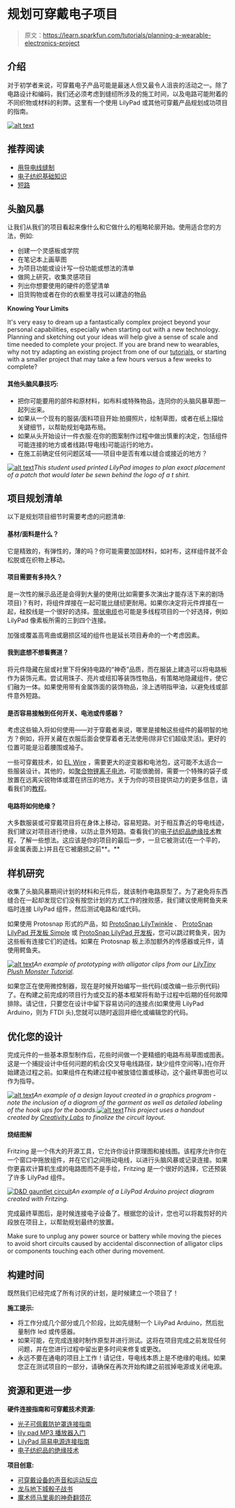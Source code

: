 # 规划可穿戴电子项目

> 原文：<https://learn.sparkfun.com/tutorials/planning-a-wearable-electronics-project>

## 介绍

对于初学者来说，可穿戴电子产品可能是最迷人但又最令人沮丧的活动之一。除了电路设计和编码，我们还必须考虑到缝纫所涉及的施工时间，以及电路可能附着的不同织物或材料的利弊。这里有一个使用 LilyPad 或其他可穿戴产品规划成功项目的指南。

[![alt text](img/6f94caa875468605c3b7f42aafa16639.png)](https://cdn.sparkfun.com/assets/learn_tutorials/4/0/5/wearables.jpg)

## 推荐阅读

*   [用导电线缝制](https://learn.sparkfun.com/tutorials/sewing-with-conductive-thread)
*   [电子纺织基础知识](https://learn.sparkfun.com/tutorials/e-textile-basics)
*   [短路](https://learn.sparkfun.com/tutorials/what-is-a-circuit/short-and-open-circuits)

## 头脑风暴

让我们从我们的项目看起来像什么和它做什么的粗略轮廓开始。使用适合您的方法，例如:

*   创建一个灵感板或学院
*   在笔记本上画草图
*   为项目功能或设计写一份功能或想法的清单
*   做网上研究，收集灵感项目
*   列出你想要使用的硬件的愿望清单
*   旧货购物或者在你的衣橱里寻找可以建造的物品

**Knowing Your Limits**

It's very easy to dream up a fantastically complex project beyond your personal capabilities, especially when starting out with a new technology. Planning and sketching out your ideas will help give a sense of scale and time needed to complete your project. If you are brand new to wearables, why not try adapting an existing project from one of our [tutorials](https://learn.sparkfun.com/tutorials/tags/e-textiles), or starting with a smaller project that may take a few hours versus a few weeks to complete?

#### 其他头脑风暴技巧:

*   把你可能要用的部件和原材料，如布料或特殊物品，连同你的头脑风暴草图一起列出来。
*   如果从一个现有的服装/面料项目开始:拍摄照片，绘制草图，或者在纸上描绘关键细节，以帮助规划电路布局。
*   如果从头开始设计一件衣服:在你的图案制作过程中做出慎重的决定，包括组件可能连接的地方或者线路(导电线)可能运行的地方。
*   在施工前确定任何问题区域——项目中是否有难以缝合或接近的地方？

[![alt text](img/b84177f09a72ddfb3846aeed1ee3a3aa.png)](https://cdn.sparkfun.com/assets/learn_tutorials/4/0/5/StickerPlanning.png)*This student used printed LilyPad images to plan exact placement of a patch that would later be sewn behind the logo of a t shirt.*

## 项目规划清单

以下是规划项目细节时需要考虑的问题清单:

#### 基材/面料是什么？

它是精致的，有弹性的，薄的吗？你可能需要加固材料，如衬布，这样组件就不会松脱或在织物上移动。

#### 项目需要有多持久？

是一次性的展示品还是会得到大量的使用(比如需要多次演出才能存活下来的剧场项目)？有时，将组件焊接在一起可能比缝纫更耐用。如果你决定将元件焊接在一起，硅胶线是一个很好的选择。[带状电缆](https://www.sparkfun.com/products/10648)也可能是多线程项目的一个好选择，例如 LilyPad 像素板所需的三到四个连接。

加强或覆盖高弯曲或磨损区域的组件也是延长项目寿命的一个考虑因素。

#### 我到底想不想看赛道？

将元件隐藏在层或衬里下将保持电路的“神奇”品质，而在服装上建造可以将电路板作为装饰元素。尝试用珠子、亮片或纽扣等装饰性物品，有策略地隐藏组件，使它们融为一体。如果使用带有金属饰面的装饰物品，涂上透明指甲油，以避免线或部件意外短路。

#### 是否容易接触到任何开关、电池或传感器？

考虑这些输入将如何使用——对于穿戴者来说，哪里是接触这些组件的最明智的地方？例如，将开关藏在衣服后面会使穿着者无法使用(除非它们超级灵活)。更好的位置可能是沿着腰围或袖子。

一些可穿戴技术，如 [EL Wire](https://www.sparkfun.com/products/11421) ，需要更大的逆变器和电池包，这可能不太适合一些服装设计。其他的，如[聚合物锂离子电池](https://www.sparkfun.com/products/13112)，可能很脆弱，需要一个特殊的袋子或放置在远离尖锐物体或潜在挤压的地方。关于为你的项目提供动力的更多信息，请看我们的[教程](https://learn.sparkfun.com/tutorials/how-to-power-a-project)。

#### 电路将如何绝缘？

大多数服装或可穿戴项目将在身体上移动，容易短路。对于相互靠近的导电线迹，我们建议对项目进行绝缘，以防止意外短路。查看我们的[电子纺织品绝缘技术](https://learn.sparkfun.com/tutorials/insulation-techniques-for-e-textiles)教程，了解一些想法。这应该是你的项目的最后一步，一旦它被测试(在一个平的，非金属表面上)并且在它被磨损之前**。**

## 样机研究

收集了头脑风暴期间计划的材料和元件后，就该制作电路原型了。为了避免将东西缝合在一起却发现它们没有按您计划的方式工作的挫败感，我们建议使用鳄鱼夹来临时连接 LilyPad 组件，然后测试电路和/或代码。

如果使用 Protosnap 形式的产品，如 [ProtoSnap LilyTwinkle](https://www.sparkfun.com/products/11590) 、 [ProtoSnap LilyPad 开发板 Simple](https://www.sparkfun.com/products/11201) 或 [ProtoSnap LilyPad 开发板](https://www.sparkfun.com/products/11262)，您可以跳过鳄鱼夹，因为这些板有连接它们的迹线。如果在 Protosnap 板上添加额外的传感器或元件，请使用鳄鱼夹。

[![alt text](img/1df7be5c3c8c4b6ed766086cf3c5b5ca.png)](https://cdn.sparkfun.com/r/600-600/assets/learn_tutorials/3/4/0/LilyTinyPlush_Clips.png)*An example of prototyping with alligator clips from our [LilyTiny Plush Monster Tutorial](https://learn.sparkfun.com/tutorials/lilytiny-plush-monster).*

如果您正在使用微控制器，现在是时候开始编写一些代码(或改编一些示例代码)了。在构建之前完成的项目行为或交互的基本框架将有助于过程中后期的任何故障排除。请记住，只要您在设计中留下容易访问的连接点(如果使用 LilyPad Arduino，则为 FTDI 头),您就可以随时返回并细化或编辑您的代码。

## 优化您的设计

完成元件的一些基本原型制作后，花些时间做一个更精细的电路布局草图或图表。这是一个捕捉设计中任何问题的机会(交叉导电线路径，缺少组件空间等)。)在你开始建造过程之前。如果组件在构建过程中被放错位置或移动，这个最终草图也可以作为指导。

[![alt text](img/77e871f2c2c9a33dd4fc2d0c75d09b64.png)](https://cdn.sparkfun.com/assets/learn_tutorials/4/0/5/HoodieDesign.jpg)*An example of a design layout created in a graphics program - note the inclusion of a diagram of the garment as well as detailed labeling of the hook ups for the boards.*[![alt text](img/03edc17df74d54c15aa43c18ac150a14.png)](https://cdn.sparkfun.com/assets/learn_tutorials/4/0/5/JediPlanning.png)*This project uses a handout created by [Creativity Labs](http://creativitylabs.com/) to finalize the circuit layout.*

#### 烧结图解

Fritzing 是一个伟大的开源工具，它允许你设计原理图和接线图。该程序允许你在一个窗口中拖放组件，并在它们之间拖动电线，以进行头脑风暴或记录连接。如果你更喜欢计算机生成的电路图而不是手绘，Fritzing 是一个很好的选择，它还预装了许多 LilyPad 组件。

[![D&D gauntlet circuit](img/c8b9109d11943ce64c3837fd41492c40.png)](https://cdn.sparkfun.com/assets/2/6/9/0/9/51eeac13ce395fc478000000.png)*An example of a LilyPad Arduino project diagram created with Fritzing.*

完成最终草图后，是时候连接电子设备了。根据您的设计，您也可以将裁剪好的片段放在项目上，以帮助规划最终的放置。

Make sure to unplug any power source or battery while moving the pieces to avoid short circuits caused by accidental disconnection of alligator clips or components touching each other during movement.

## 构建时间

既然我们已经完成了所有讨厌的计划，是时候建立一个项目了！

**施工提示:**

*   将工作分成几个部分或几个阶段，比如先缝制一个 LilyPad Arduino，然后批量制作 led 或传感器。
*   如果可能，在完成连接时制作原型并进行测试。这将在项目完成之前发现任何问题，并在您进行过程中留出更多时间来修复或更改。
*   永远不要在通电的项目上工作！请记住，导电线本质上是不绝缘的电线。如果您正在测试项目的一部分，请确保在再次开始构建之前拔掉电源或关闭电源。

## 资源和更进一步

**硬件连接指南和可穿戴技术资源:**

*   [光子可佩戴防护罩连接指南](https://learn.sparkfun.com/tutorials/photon-wearable-shield-hookup-guide)
*   [lily pad MP3 播放器入门](https://learn.sparkfun.com/tutorials/getting-started-with-the-lilypad-mp3-player)
*   [LilyPad 简易电源连接指南](https://learn.sparkfun.com/tutorials/lilypad-simple-power-hookup-guide)
*   [电子纺织品的绝缘技术](https://learn.sparkfun.com/tutorials/insulation-techniques-for-e-textiles)

**项目创意:**

*   [可穿戴设备的声音和运动反应](https://learn.sparkfun.com/tutorials/hackers-in-residence---sound-and-motion-reactivity-for-wearables)
*   [龙与地下城骰子战书](https://learn.sparkfun.com/tutorials/dungeons-and-dragons-dice-gauntlet)
*   [魔术师马里奥的神奇翻领花](https://learn.sparkfun.com/tutorials/mario-the-magicians-magical-lapel-flower)